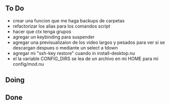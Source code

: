## To Do

- crear una funcion que me haga backups de carpetas
- refactorizar los alias para los comandos script
- hacer que ctx tenga grupos
- agregar un keybinding para suspender
- agregar una previsualizaion de los video largos y pesados para ver si se descargan despues o mediante un select a tdown
- agregar mi "ssh-key restore" cuando in install-desktop.nu
- el la variable CONFIG_DIRS se lea de un archivo en mi HOME para mi config/mod.nu

## Doing


## Done

